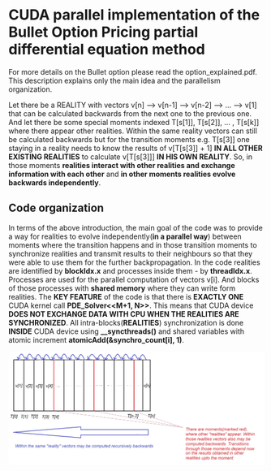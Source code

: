 # CUDA parallel implementation of the Bullet Option Pricing partial differential equation method

For more details on the Bullet option please read the option_explained.pdf. This description explains only the main idea and the parallelism organization.

Let there be a REALITY with vectors v[n] --> v[n-1] --> v[n-2] --> ... --> v[1] that can be calculated backwards from the next one to the previous one. And let there be some special
moments indexed T[s[1]], T[s[2]], ... , T[s[k]] where there appear other realities. Within the same reality vectors can still be calculated backwards but for the transition moments e.g. T[s[3]]
one staying in a reality needs to know the results of v[T[s[3]] + 1] **IN ALL OTHER EXISTING REALITIES** to calculate  v[T[s[3]]] **IN HIS OWN REALITY**. So, in those moments **realities interact with other realities and exchange information with each other** and **in other moments realities evolve backwards independently**. 

## Code organization
In terms of the above introduction, the main goal of the code was to provide a way for realities to evolve independently(**in a parallel way**) between moments where the transition happens and in those transition moments to synchronize realities and transmit results to their neighbours so that they were able to use them for the further backpropagation. In the code realities are identified by **blockIdx.x** and processes inside them  - by **threadIdx.x**. Processes are used for the parallel computation of vectors v[i]. And blocks of those processes with **shared memory** where they can write form realities. The **KEY FEATURE** of the code is that there is **EXACTLY ONE** CUDA kernel call **PDE_Solver<<M+1, N>>**. This means that  CUDA device **DOES NOT EXCHANGE DATA WITH CPU WHEN THE REALITIES ARE SYNCHRONIZED**. All intra-blocks(**REALITIES**) synchronization is done **INSIDE** CUDA device using **__syncthreads()** and shared variables with atomic increment **atomicAdd(&synchro_count[i], 1)**.

![Scheme](/images/scheme_realities.jpg)
